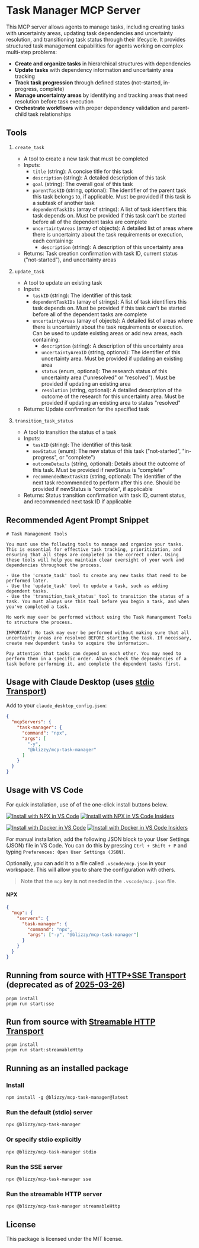 # Task Manager MCP Server

This MCP server allows agents to manage tasks, including creating tasks with uncertainty areas, updating task dependencies and uncertainty resolution, and transitioning task status through their lifecycle. It provides structured task management capabilities for agents working on complex multi-step problems:

- **Create and organize tasks** in hierarchical structures with dependencies
- **Update tasks** with dependency information and uncertainty area tracking
- **Track task progression** through defined states (not-started, in-progress, complete)
- **Manage uncertainty areas** by identifying and tracking areas that need resolution before task execution
- **Orchestrate workflows** with proper dependency validation and parent-child task relationships

## Tools

1. `create_task`
   - A tool to create a new task that must be completed
   - Inputs:
     - `title` (string): A concise title for this task
     - `description` (string): A detailed description of this task
     - `goal` (string): The overall goal of this task
     - `parentTaskID` (string, optional): The identifier of the parent task this task belongs to, if applicable. Must be provided if this task is a subtask of another task
     - `dependentTaskIDs` (array of strings): A list of task identifiers this task depends on. Must be provided if this task can't be started before all of the dependent tasks are complete
     - `uncertaintyAreas` (array of objects): A detailed list of areas where there is uncertainty about the task requirements or execution, each containing:
       - `description` (string): A description of this uncertainty area
   - Returns: Task creation confirmation with task ID, current status ("not-started"), and uncertainty areas

2. `update_task`
   - A tool to update an existing task
   - Inputs:
     - `taskID` (string): The identifier of this task
     - `dependentTaskIDs` (array of strings): A list of task identifiers this task depends on. Must be provided if this task can't be started before all of the dependent tasks are complete
     - `uncertaintyAreas` (array of objects): A detailed list of areas where there is uncertainty about the task requirements or execution. Can be used to update existing areas or add new areas, each containing:
       - `description` (string): A description of this uncertainty area
       - `uncertaintyAreaID` (string, optional): The identifier of this uncertainty area. Must be provided if updating an existing area
       - `status` (enum, optional): The research status of this uncertainty area ("unresolved" or "resolved"). Must be provided if updating an existing area
       - `resolution` (string, optional): A detailed description of the outcome of the research for this uncertainty area. Must be provided if updating an existing area to status "resolved"
   - Returns: Update confirmation for the specified task

3. `transition_task_status`
   - A tool to transition the status of a task
   - Inputs:
     - `taskID` (string): The identifier of this task
     - `newStatus` (enum): The new status of this task ("not-started", "in-progress", or "complete")
     - `outcomeDetails` (string, optional): Details about the outcome of this task. Must be provided if newStatus is "complete"
     - `recommendedNextTaskID` (string, optional): The identifier of the next task recommended to perform after this one. Should be provided if newStatus is "complete", if applicable
   - Returns: Status transition confirmation with task ID, current status, and recommended next task ID if applicable


## Recommended Agent Prompt Snippet

```
# Task Management Tools

You must use the following tools to manage and organize your tasks. This is essential for effective task tracking, prioritization, and ensuring that all steps are completed in the correct order. Using these tools will help you maintain clear oversight of your work and dependencies throughout the process.

- Use the 'create_task' tool to create any new tasks that need to be performed later.
- Use the 'update_task' tool to update a task, such as adding dependent tasks.
- Use the 'transition_task_status' tool to transition the status of a task. You must always use this tool before you begin a task, and when you've completed a task.

No work may ever be performed without using the Task Manangement Tools to structure the process.

IMPORTANT: No task may ever be performed without making sure that all uncertainty areas are resolved BEFORE starting the task. If necessary, create new dependent tasks to acquire the information.

Pay attention that tasks can depend on each other. You may need to perform them in a specific order. Always check the dependencies of a task before performing it, and complete the dependent tasks first.
```


## Usage with Claude Desktop (uses [stdio Transport](https://modelcontextprotocol.io/specification/2025-03-26/basic/transports#stdio))

Add to your `claude_desktop_config.json`:

```json
{
  "mcpServers": {
    "task-manager": {
      "command": "npx",
      "args": [
        "-y",
        "@blizzy/mcp-task-manager"
      ]
    }
  }
}
```


## Usage with VS Code

For quick installation, use of of the one-click install buttons below.

[![Install with NPX in VS Code](https://img.shields.io/badge/VS_Code-NPM-0098FF?style=flat-square&logo=visualstudiocode&logoColor=white)](https://insiders.vscode.dev/redirect/mcp/install?name=task-manager&config=%7B%22command%22%3A%22npx%22%2C%22args%22%3A%5B%22-y%22%2C%22%40blizzy%2Fmcp-task-manager%22%5D%7D) [![Install with NPX in VS Code Insiders](https://img.shields.io/badge/VS_Code_Insiders-NPM-24bfa5?style=flat-square&logo=visualstudiocode&logoColor=white)](https://insiders.vscode.dev/redirect/mcp/install?name=task-manager&config=%7B%22command%22%3A%22npx%22%2C%22args%22%3A%5B%22-y%22%2C%22%40blizzy%2Fmcp-task-manager%22%5D%7D&quality=insiders)

[![Install with Docker in VS Code](https://img.shields.io/badge/VS_Code-Docker-0098FF?style=flat-square&logo=visualstudiocode&logoColor=white)](https://insiders.vscode.dev/redirect/mcp/install?name=task-manager&config=%7B%22command%22%3A%22docker%22%2C%22args%22%3A%5B%22run%22%2C%22-i%22%2C%22--rm%22%2C%22mcp%2Ftask-manager%22%5D%7D) [![Install with Docker in VS Code Insiders](https://img.shields.io/badge/VS_Code_Insiders-Docker-24bfa5?style=flat-square&logo=visualstudiocode&logoColor=white)](https://insiders.vscode.dev/redirect/mcp/install?name=task-manager&config=%7B%22command%22%3A%22docker%22%2C%22args%22%3A%5B%22run%22%2C%22-i%22%2C%22--rm%22%2C%22mcp%2Ftask-manager%22%5D%7D&quality=insiders)

For manual installation, add the following JSON block to your User Settings (JSON) file in VS Code. You can do this by pressing `Ctrl + Shift + P` and typing `Preferences: Open User Settings (JSON)`.

Optionally, you can add it to a file called `.vscode/mcp.json` in your workspace. This will allow you to share the configuration with others.

> Note that the `mcp` key is not needed in the `.vscode/mcp.json` file.


#### NPX

```json
{
  "mcp": {
    "servers": {
      "task-manager": {
        "command": "npx",
        "args": ["-y", "@blizzy/mcp-task-manager"]
      }
    }
  }
}
```


## Running from source with [HTTP+SSE Transport](https://modelcontextprotocol.io/specification/2024-11-05/basic/transports#http-with-sse) (deprecated as of [2025-03-26](https://modelcontextprotocol.io/specification/2025-03-26/basic/transports))

```shell
pnpm install
pnpm run start:sse
```


## Run from source with [Streamable HTTP Transport](https://modelcontextprotocol.io/specification/2025-03-26/basic/transports#streamable-http)

```shell
pnpm install
pnpm run start:streamableHttp
```


## Running as an installed package

### Install

```shell
npm install -g @blizzy/mcp-task-manager@latest
````


### Run the default (stdio) server

```shell
npx @blizzy/mcp-task-manager
```


### Or specify stdio explicitly

```shell
npx @blizzy/mcp-task-manager stdio
```


### Run the SSE server

```shell
npx @blizzy/mcp-task-manager sse
```


### Run the streamable HTTP server

```shell
npx @blizzy/mcp-task-manager streamableHttp
```


## License

This package is licensed under the MIT license.
